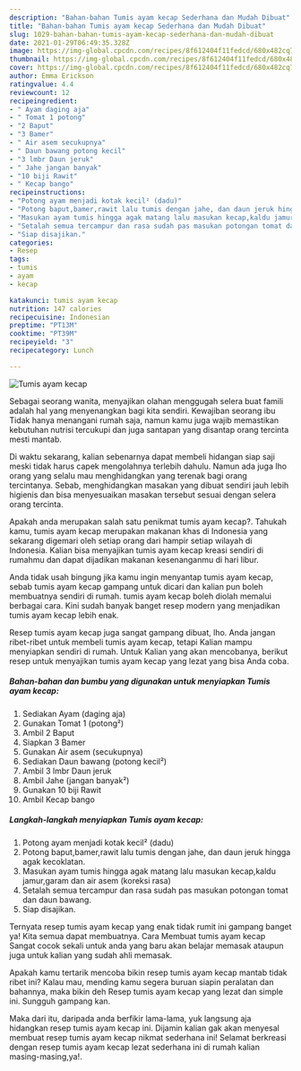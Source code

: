 ```yaml
---
description: "Bahan-bahan Tumis ayam kecap Sederhana dan Mudah Dibuat"
title: "Bahan-bahan Tumis ayam kecap Sederhana dan Mudah Dibuat"
slug: 1029-bahan-bahan-tumis-ayam-kecap-sederhana-dan-mudah-dibuat
date: 2021-01-29T06:49:35.328Z
image: https://img-global.cpcdn.com/recipes/8f612404f11fedcd/680x482cq70/tumis-ayam-kecap-foto-resep-utama.jpg
thumbnail: https://img-global.cpcdn.com/recipes/8f612404f11fedcd/680x482cq70/tumis-ayam-kecap-foto-resep-utama.jpg
cover: https://img-global.cpcdn.com/recipes/8f612404f11fedcd/680x482cq70/tumis-ayam-kecap-foto-resep-utama.jpg
author: Emma Erickson
ratingvalue: 4.4
reviewcount: 12
recipeingredient:
- " Ayam daging aja"
- " Tomat 1 potong"
- "2 Baput"
- "3 Bamer"
- " Air asem secukupnya"
- " Daun bawang potong kecil"
- "3 lmbr Daun jeruk"
- " Jahe jangan banyak"
- "10 biji Rawit"
- " Kecap bango"
recipeinstructions:
- "Potong ayam menjadi kotak kecil² (dadu)"
- "Potong baput,bamer,rawit lalu tumis dengan jahe, dan daun jeruk hingga agak kecoklatan."
- "Masukan ayam tumis hingga agak matang lalu masukan kecap,kaldu jamur,garam dan air asem (koreksi rasa)"
- "Setalah semua tercampur dan rasa sudah pas masukan potongan tomat dan daun bawang."
- "Siap disajikan."
categories:
- Resep
tags:
- tumis
- ayam
- kecap

katakunci: tumis ayam kecap 
nutrition: 147 calories
recipecuisine: Indonesian
preptime: "PT13M"
cooktime: "PT39M"
recipeyield: "3"
recipecategory: Lunch

---
```



![Tumis ayam kecap](https://img-global.cpcdn.com/recipes/8f612404f11fedcd/680x482cq70/tumis-ayam-kecap-foto-resep-utama.jpg)

Sebagai seorang wanita, menyajikan olahan menggugah selera buat famili adalah hal yang menyenangkan bagi kita sendiri. Kewajiban seorang ibu Tidak hanya menangani rumah saja, namun kamu juga wajib memastikan kebutuhan nutrisi tercukupi dan juga santapan yang disantap orang tercinta mesti mantab.

Di waktu  sekarang, kalian sebenarnya dapat membeli hidangan siap saji meski tidak harus capek mengolahnya terlebih dahulu. Namun ada juga lho orang yang selalu mau menghidangkan yang terenak bagi orang tercintanya. Sebab, menghidangkan masakan yang dibuat sendiri jauh lebih higienis dan bisa menyesuaikan masakan tersebut sesuai dengan selera orang tercinta. 



Apakah anda merupakan salah satu penikmat tumis ayam kecap?. Tahukah kamu, tumis ayam kecap merupakan makanan khas di Indonesia yang sekarang digemari oleh setiap orang dari hampir setiap wilayah di Indonesia. Kalian bisa menyajikan tumis ayam kecap kreasi sendiri di rumahmu dan dapat dijadikan makanan kesenanganmu di hari libur.

Anda tidak usah bingung jika kamu ingin menyantap tumis ayam kecap, sebab tumis ayam kecap gampang untuk dicari dan kalian pun boleh membuatnya sendiri di rumah. tumis ayam kecap boleh diolah memalui berbagai cara. Kini sudah banyak banget resep modern yang menjadikan tumis ayam kecap lebih enak.

Resep tumis ayam kecap juga sangat gampang dibuat, lho. Anda jangan ribet-ribet untuk membeli tumis ayam kecap, tetapi Kalian mampu menyiapkan sendiri di rumah. Untuk Kalian yang akan mencobanya, berikut resep untuk menyajikan tumis ayam kecap yang lezat yang bisa Anda coba.

<!--inarticleads1-->

##### Bahan-bahan dan bumbu yang digunakan untuk menyiapkan Tumis ayam kecap:

1. Sediakan  Ayam (daging aja)
1. Gunakan  Tomat 1 (potong²)
1. Ambil 2 Baput
1. Siapkan 3 Bamer
1. Gunakan  Air asem (secukupnya)
1. Sediakan  Daun bawang (potong kecil²)
1. Ambil 3 lmbr Daun jeruk
1. Ambil  Jahe (jangan banyak²)
1. Gunakan 10 biji Rawit
1. Ambil  Kecap bango




<!--inarticleads2-->

##### Langkah-langkah menyiapkan Tumis ayam kecap:

1. Potong ayam menjadi kotak kecil² (dadu)
1. Potong baput,bamer,rawit lalu tumis dengan jahe, dan daun jeruk hingga agak kecoklatan.
1. Masukan ayam tumis hingga agak matang lalu masukan kecap,kaldu jamur,garam dan air asem (koreksi rasa)
1. Setalah semua tercampur dan rasa sudah pas masukan potongan tomat dan daun bawang.
1. Siap disajikan.




Ternyata resep tumis ayam kecap yang enak tidak rumit ini gampang banget ya! Kita semua dapat membuatnya. Cara Membuat tumis ayam kecap Sangat cocok sekali untuk anda yang baru akan belajar memasak ataupun juga untuk kalian yang sudah ahli memasak.

Apakah kamu tertarik mencoba bikin resep tumis ayam kecap mantab tidak ribet ini? Kalau mau, mending kamu segera buruan siapin peralatan dan bahannya, maka bikin deh Resep tumis ayam kecap yang lezat dan simple ini. Sungguh gampang kan. 

Maka dari itu, daripada anda berfikir lama-lama, yuk langsung aja hidangkan resep tumis ayam kecap ini. Dijamin kalian gak akan menyesal membuat resep tumis ayam kecap nikmat sederhana ini! Selamat berkreasi dengan resep tumis ayam kecap lezat sederhana ini di rumah kalian masing-masing,ya!.

